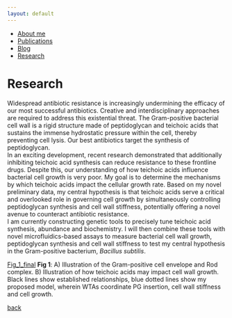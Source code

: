 ```yaml
---
layout: default
---
```


- [About me](./about-me.html)
- [Publications](./publications.html)
- [Blog](./blog.html)
- [Research](./research.html)

# Research

Widespread antibiotic resistance is increasingly undermining the efficacy of our most successful antibiotics. 
Creative and interdisciplinary approaches are required to address this existential threat. 
The Gram-positive bacterial cell wall is a rigid structure made of peptidoglycan and teichoic acids that sustains the immense hydrostatic pressure within the cell, 
thereby preventing cell lysis. Our best antibiotics target the synthesis of peptidoglycan.  
In an exciting development, recent research demonstrated that additionally inhibiting teichoic acid synthesis can reduce resistance to these frontline drugs. 
Despite this, our understanding of how teichoic acids influence bacterial cell growth is very poor. My goal is to determine the mechanisms by which teichoic acids 
impact the cellular growth rate.  Based on my novel preliminary data, my central hypothesis is that teichoic acids serve a critical and overlooked role in governing 
cell growth by simultaneously controlling peptidoglycan synthesis and cell wall stiffness, potentially offering a novel avenue to counteract antibiotic resistance.  
I am currently constructing genetic tools to precisely tune teichoic acid synthesis, abundance and biochemistry. I will then combine these tools with novel 
microfluidics-based assays to measure bacterial cell wall growth, peptidoglycan synthesis and cell wall stiffness to test my central hypothesis in the Gram-positive bacterium, 
*Bacillus subtilis*.

[Fig_1_final](/Fig_1_final.png)
**Fig 1**: A) Illustration of the Gram-positive cell envelope and Rod complex. B) Illustration of how teichoic acids may impact cell wall growth. Black lines show established relationships, blue dotted lines show my proposed model, wherein WTAs coordinate PG insertion, cell wall stiffness and cell growth.

[back](./)
